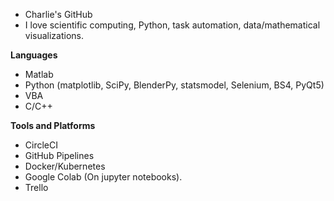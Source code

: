 - Charlie's GitHub 
- I love scientific computing, Python, task automation, data/mathematical visualizations. 

**Languages** 
- Matlab
- Python (matplotlib, SciPy, BlenderPy, statsmodel, Selenium, BS4, PyQt5)
- VBA
- C/C++

**Tools and Platforms**
- CircleCI
- GitHub Pipelines
- Docker/Kubernetes 
- Google Colab (On jupyter notebooks). 
- Trello

<!---
penvarict/penvarict is a ✨ special ✨ repository because its `README.md` (this file) appears on your GitHub profile.
You can click the Preview link to take a look at your changes.
--->
